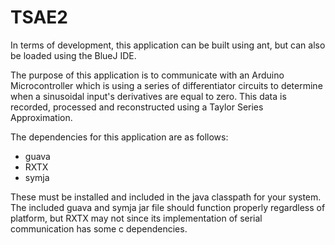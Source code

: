 TSAE2
=====
In terms of development, this application can be built using ant, but can also be loaded using the BlueJ IDE. 

The purpose of this application is to communicate with an Arduino Microcontroller which is using a series of differentiator circuits to determine when a sinusoidal input's derivatives are equal to zero. This data is recorded, processed and reconstructed using a Taylor Series Approximation.

The dependencies for this application are as follows:
 - guava
 - RXTX
 - symja
 
These must be installed and included in the java classpath for your system. The included guava and symja jar file should function properly regardless of platform, but RXTX may not since its implementation of serial communication has some c dependencies.
